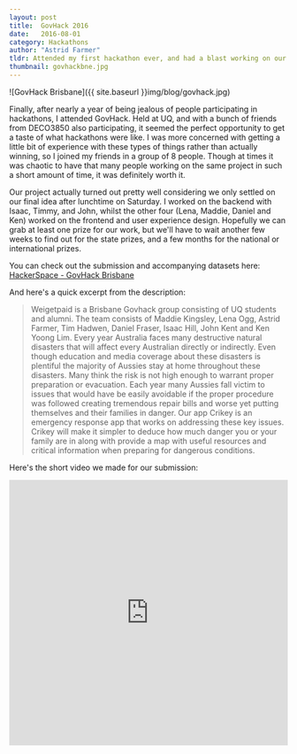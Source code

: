 ```yaml
---
layout: post
title:  GovHack 2016
date:   2016-08-01
category: Hackathons
author: "Astrid Farmer"
tldr: Attended my first hackathon ever, and had a blast working on our project for 48 hours.
thumbnail: govhackbne.jpg
---
```


 ![GovHack Brisbane]({{ site.baseurl }}img/blog/govhack.jpg)

 Finally, after nearly a year of being jealous of people participating in hackathons, I attended GovHack. Held at UQ,
 and with a bunch of friends from DECO3850 also participating, it seemed the perfect opportunity to get a taste of what
 hackathons were like. I was more concerned with getting a little bit of experience with these types of things rather than actually winning, so I joined my friends in a group of 8 people. Though at times it was chaotic to have that many people working on the same project in such a short amount of time, it was definitely worth it.

 Our project actually turned out pretty well considering we only settled on our final idea after lunchtime on Saturday. I worked on the backend with Isaac, Timmy, and John, whilst the other four (Lena, Maddie, Daniel and Ken) worked on the frontend and user experience design. Hopefully we can grab at least one prize for our work, but we'll have to wait another few weeks to find out for the state prizes, and a few months for the national or international prizes.

 You can check out the submission and accompanying datasets here:
 [HackerSpace - GovHack Brisbane](https://2016.hackerspace.govhack.org/content/crikey-helping-your-community)

 And here's a quick excerpt from the description:

> Weigetpaid is a Brisbane Govhack group consisting of UQ students and alumni. The team consists of Maddie Kingsley, Lena Ogg, Astrid Farmer, Tim Hadwen, Daniel Fraser, Isaac Hill, John Kent and Ken Yoong Lim. Every year Australia faces many destructive natural disasters that will affect every Australian directly or indirectly. Even though education and media coverage about these disasters is plentiful the majority of Aussies stay at home throughout these disasters. Many think the risk is not high enough to warrant proper preparation or evacuation. Each year many Aussies fall victim to issues that would have be easily avoidable if the proper procedure was followed creating tremendous repair bills and worse yet putting themselves and their families in danger. Our app Crikey is an emergency response app that works on addressing these key issues. Crikey will make it simpler to deduce how much danger you or your family are in along with provide a map with useful resources and critical information when preparing for dangerous conditions.

 Here's the short video we made for our submission:

 <iframe width="100%" height="480" src="https://www.youtube.com/embed/OE-npkzdsdA" frameborder="0" allowfullscreen></iframe>
